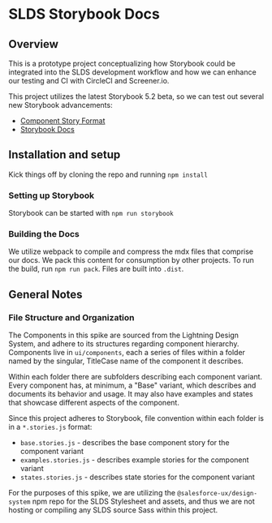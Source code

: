 # SLDS Storybook Docs

## Overview

This is a prototype project conceptualizing how Storybook could be integrated into the SLDS development workflow and how we can enhance our testing and CI with CircleCI and Screener.io.

This project utilizes the latest Storybook 5.2 beta, so we can test out several new Storybook advancements:

- [Component Story Format](https://medium.com/storybookjs/component-story-format-66f4c32366df)
- [Storybook Docs](https://github.com/storybookjs/storybook/blob/next/addons/docs/README.md)

## Installation and setup

Kick things off by cloning the repo and running `npm install`

### Setting up Storybook

Storybook can be started with `npm run storybook`

### Building the Docs

We utilize webpack to compile and compress the mdx files that comprise our docs. We pack this content for consumption by other projects. To run the build, run `npm run pack`. Files are built into `.dist`.

## General Notes

### File Structure and Organization

The Components in this spike are sourced from the Lightning Design System, and adhere to its structures regarding component hierarchy. Components live in `ui/components`, each a series of files within a folder named by the singular, TitleCase name of the component it describes.

Within each folder there are subfolders describing each component variant. Every component has, at minimum, a "Base" variant, which describes and documents its behavior and usage. It may also have examples and states that showcase different aspects of the component.

Since this project adheres to Storybook, file convention within each folder is in a `*.stories.js` format:

- `base.stories.js` - describes the base component story for the component variant
- `examples.stories.js` - describes example stories for the component variant
- `states.stories.js` - describes state stories for the component variant

For the purposes of this spike, we are utilizing the `@salesforce-ux/design-system` npm repo for the SLDS Stylesheet and assets, and thus we are not hosting or compiling any SLDS source Sass within this project.
